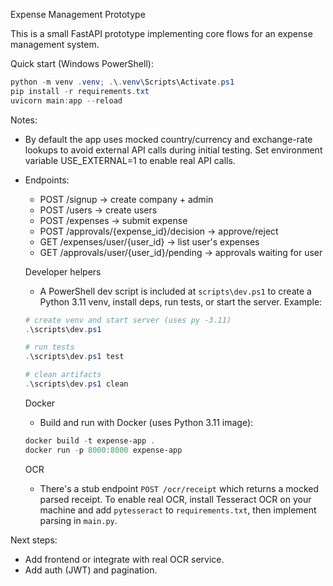 Expense Management Prototype

This is a small FastAPI prototype implementing core flows for an expense management system.

Quick start (Windows PowerShell):

```powershell
python -m venv .venv; .\.venv\Scripts\Activate.ps1
pip install -r requirements.txt
uvicorn main:app --reload
```

Notes:
- By default the app uses mocked country/currency and exchange-rate lookups to avoid external API calls during initial testing. Set environment variable USE_EXTERNAL=1 to enable real API calls.
- Endpoints:
  - POST /signup -> create company + admin
  - POST /users -> create users
  - POST /expenses -> submit expense
  - POST /approvals/{expense_id}/decision -> approve/reject
  - GET /expenses/user/{user_id} -> list user's expenses
  - GET /approvals/user/{user_id}/pending -> approvals waiting for user

  Developer helpers
   - A PowerShell dev script is included at `scripts\dev.ps1` to create a Python 3.11 venv, install deps, run tests, or start the server. Example:

  ```powershell
  # create venv and start server (uses py -3.11)
  .\scripts\dev.ps1

  # run tests
  .\scripts\dev.ps1 test

  # clean artifacts
  .\scripts\dev.ps1 clean
  ```

  Docker
   - Build and run with Docker (uses Python 3.11 image):

  ```powershell
  docker build -t expense-app .
  docker run -p 8000:8000 expense-app
  ```

  OCR
   - There's a stub endpoint `POST /ocr/receipt` which returns a mocked parsed receipt. To enable real OCR, install Tesseract OCR on your machine and add `pytesseract` to `requirements.txt`, then implement parsing in `main.py`.

Next steps:
- Add frontend or integrate with real OCR service.
- Add auth (JWT) and pagination.
